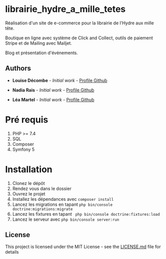 # librairie_hydre_a_mille_tetes
Réalisation d'un site de e-commerce pour la librairie de l'Hydre aux mille tête.

Boutique en ligne avec système de Click and Collect, outils de paiement Stripe et de Mailing avec Mailjet.

Blog et présentation d'événements.

## Authors

* **Louise Décombe** - *Initial work* - [Profile Github](https://github.com/louise-decombe)

* **Nadia Rais** - *Initial work* - [Profile Github](https://github.com/nadia-rais)

* **Léa Martel** - *Initial work* - [Profile Github](https://github.com/lea-martel)

# Pré requis

1. PHP >= 7.4
2. SQL
3. Composer
4. Symfony 5


# Installation

1. Clonez le dépôt
2. Rendez vous dans le dossier
3. Ouvrez le projet
4. Installez les dépendances avec `` composer install ``
5. Lancez les migrations en tapant  `` php bin/console doctrine:migrations:migrate ``
6. Lancez les fixtures en tapant  `` php bin/console doctrine:fixtures:load ``
7. Lancez le serveur avec `` php bin/console server:run ``


## License

This project is licensed under the MIT License - see the [LICENSE.md](LICENSE.md) file for details
